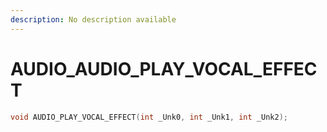 ```yaml
---
description: No description available 
---
```


# AUDIO\_AUDIO_PLAY_VOCAL_EFFECT

```cpp
void AUDIO_PLAY_VOCAL_EFFECT(int _Unk0, int _Unk1, int _Unk2);
```